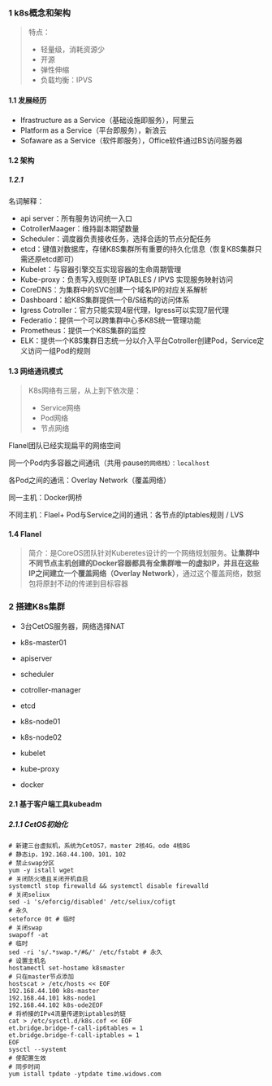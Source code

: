### 1 k8s概念和架构

> 特点：
>
> + 轻量级，消耗资源少
> + 开源
> + 弹性伸缩
> + 负载均衡：IPVS

#### 1.1 发展经历

+ Ifrastructure as a Service（基础设施即服务），阿里云
+ Platform as a Service（平台即服务），新浪云
+ Sofaware as a Service（软件即服务），Office软件通过BS访问服务器

#### 1.2 架构

##### 1.2.1 

名词解释：

+ api server：所有服务访问统一入口
+ CotrollerMaager：维持副本期望数量
+ Scheduler：调度器负责接收任务，选择合适的节点分配任务
+ etcd：键值对数据库，存储K8S集群所有重要的持久化信息（恢复K8S集群只需还原etcd即可）
+  Kubelet：与容器引擎交互实现容器的生命周期管理
+ Kube-proxy：负责写入规则至 IPTABLES / IPVS 实现服务映射访问
+ CoreDNS：为集群中的SVC创建一个域名IP的对应关系解析
+ Dashboard：給K8S集群提供一个B/S结构的访问体系
+ Igress Cotroller：官方只能实现4层代理，Igress可以实现7层代理
+ Federatio：提供一个可以跨集群中心多K8S统一管理功能
+ Prometheus：提供一个K8S集群的监控
+ ELK：提供一个K8S集群日志统一分以介入平台Cotroller创建Pod，Service定义访问一组Pod的规则

#### 1.3 网络通讯模式

> K8s网络有三层，从上到下依次是：
>
> + Service网络
> + Pod网络
> + 节点网络

Flanel团队已经实现扁平的网络空间

同一个Pod内多容器之间通讯（共用·pause`的网络栈）：localhost`

各Pod之间的通讯：Overlay Network（覆盖网络） 

同一主机：Docker网桥

不同主机：Flael+ Pod与Service之间的通讯：各节点的Iptables规则 / LVS

#### 1.4 Flanel

> 简介：是CoreOS团队针对Kuberetes设计的一个网络规划服务。**让集群中不同节点主机创建的Docker容器都具有全集群唯一的虚拟IP，并且在这些IP之间建立一个覆盖网络（Overlay Network）**，通过这个覆盖网络，数据包将原封不动的传递到目标容器



### 2 搭建K8s集群

+ 3台CetOS服务器，网络选择NAT

+ k8s-master01

+ apiserver
+ scheduler
+ cotroller-manager
+ etcd
+ k8s-node01
+ k8s-node02
+ kubelet
+ kube-proxy
+  docker



#### 2.1 基于客户端工具kubeadm



##### 2.1.1 CetOS初始化

```shell
# 新建三台虚拟机，系统为CetOS7，master 2核4G，ode 4核8G
# 静态ip，192.168.44.100，101，102
# 禁止swap分区
yum -y istall wget
# 关闭防火墙且关闭开机自启
systemctl stop firewalld && systemctl disable firewalld
# 关闭seliux
sed -i 's/eforcig/disabled' /etc/seliux/cofigt
# 永久
seteforce 0t # 临时
# 关闭swap
swapoff -at
# 临时
sed -ri 's/.*swap.*/#&/' /etc/fstabt # 永久
# 设置主机名
hostamectl set-hostame k8smaster
# 只在master节点添加
hostscat > /etc/hosts << EOF
192.168.44.100 k8s-master
192.168.44.101 k8s-node1
192.168.44.102 k8s-ode2EOF
# 将桥接的IPv4流量传递到iptables的链
cat > /etc/sysctl.d/k8s.cof << EOF
et.bridge.bridge-f-call-ip6tables = 1
et.bridge.bridge-f-call-iptables = 1
EOF
sysctl --systemt
# 使配置生效
# 同步时间
yum istall tpdate -ytpdate time.widows.com
```